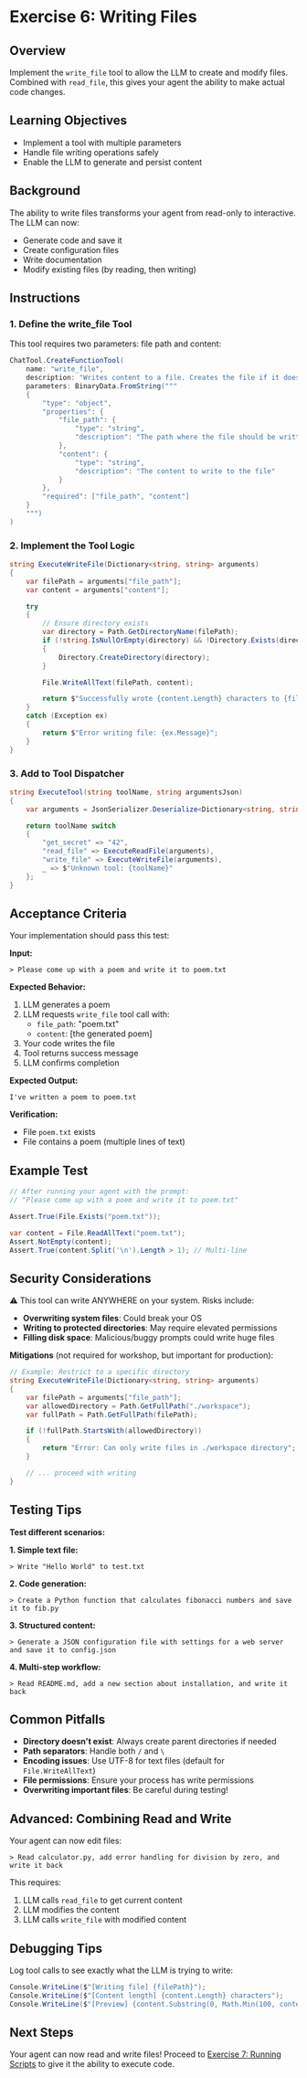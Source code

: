 # Exercise 6: Writing Files

## Overview

Implement the `write_file` tool to allow the LLM to create and modify files. Combined with `read_file`, this gives your agent the ability to make actual code changes.

## Learning Objectives

- Implement a tool with multiple parameters
- Handle file writing operations safely
- Enable the LLM to generate and persist content

## Background

The ability to write files transforms your agent from read-only to interactive. The LLM can now:

- Generate code and save it
- Create configuration files
- Write documentation
- Modify existing files (by reading, then writing)

## Instructions

### 1. Define the write_file Tool

This tool requires two parameters: file path and content:

```csharp
ChatTool.CreateFunctionTool(
    name: "write_file",
    description: "Writes content to a file. Creates the file if it doesn't exist, overwrites if it does.",
    parameters: BinaryData.FromString("""
    {
        "type": "object",
        "properties": {
            "file_path": {
                "type": "string",
                "description": "The path where the file should be written"
            },
            "content": {
                "type": "string",
                "description": "The content to write to the file"
            }
        },
        "required": ["file_path", "content"]
    }
    """)
)
```

### 2. Implement the Tool Logic

```csharp
string ExecuteWriteFile(Dictionary<string, string> arguments)
{
    var filePath = arguments["file_path"];
    var content = arguments["content"];

    try
    {
        // Ensure directory exists
        var directory = Path.GetDirectoryName(filePath);
        if (!string.IsNullOrEmpty(directory) && !Directory.Exists(directory))
        {
            Directory.CreateDirectory(directory);
        }

        File.WriteAllText(filePath, content);

        return $"Successfully wrote {content.Length} characters to {filePath}";
    }
    catch (Exception ex)
    {
        return $"Error writing file: {ex.Message}";
    }
}
```

### 3. Add to Tool Dispatcher

```csharp
string ExecuteTool(string toolName, string argumentsJson)
{
    var arguments = JsonSerializer.Deserialize<Dictionary<string, string>>(argumentsJson);

    return toolName switch
    {
        "get_secret" => "42",
        "read_file" => ExecuteReadFile(arguments),
        "write_file" => ExecuteWriteFile(arguments),
        _ => $"Unknown tool: {toolName}"
    };
}
```

## Acceptance Criteria

Your implementation should pass this test:

**Input:**
```
> Please come up with a poem and write it to poem.txt
```

**Expected Behavior:**
1. LLM generates a poem
2. LLM requests `write_file` tool call with:
   - `file_path`: "poem.txt"
   - `content`: [the generated poem]
3. Your code writes the file
4. Tool returns success message
5. LLM confirms completion

**Expected Output:**
```
I've written a poem to poem.txt
```

**Verification:**
- File `poem.txt` exists
- File contains a poem (multiple lines of text)

## Example Test

```csharp
// After running your agent with the prompt:
// "Please come up with a poem and write it to poem.txt"

Assert.True(File.Exists("poem.txt"));

var content = File.ReadAllText("poem.txt");
Assert.NotEmpty(content);
Assert.True(content.Split('\n').Length > 1); // Multi-line
```

## Security Considerations

⚠️ This tool can write ANYWHERE on your system. Risks include:

- **Overwriting system files**: Could break your OS
- **Writing to protected directories**: May require elevated permissions
- **Filling disk space**: Malicious/buggy prompts could write huge files

**Mitigations** (not required for workshop, but important for production):

```csharp
// Example: Restrict to a specific directory
string ExecuteWriteFile(Dictionary<string, string> arguments)
{
    var filePath = arguments["file_path"];
    var allowedDirectory = Path.GetFullPath("./workspace");
    var fullPath = Path.GetFullPath(filePath);

    if (!fullPath.StartsWith(allowedDirectory))
    {
        return "Error: Can only write files in ./workspace directory";
    }

    // ... proceed with writing
}
```

## Testing Tips

**Test different scenarios:**

**1. Simple text file:**
```
> Write "Hello World" to test.txt
```

**2. Code generation:**
```
> Create a Python function that calculates fibonacci numbers and save it to fib.py
```

**3. Structured content:**
```
> Generate a JSON configuration file with settings for a web server and save it to config.json
```

**4. Multi-step workflow:**
```
> Read README.md, add a new section about installation, and write it back
```

## Common Pitfalls

- **Directory doesn't exist**: Always create parent directories if needed
- **Path separators**: Handle both `/` and `\`
- **Encoding issues**: Use UTF-8 for text files (default for `File.WriteAllText`)
- **File permissions**: Ensure your process has write permissions
- **Overwriting important files**: Be careful during testing!

## Advanced: Combining Read and Write

Your agent can now edit files:

```
> Read calculator.py, add error handling for division by zero, and write it back
```

This requires:
1. LLM calls `read_file` to get current content
2. LLM modifies the content
3. LLM calls `write_file` with modified content

## Debugging Tips

Log tool calls to see exactly what the LLM is trying to write:

```csharp
Console.WriteLine($"[Writing file] {filePath}");
Console.WriteLine($"[Content length] {content.Length} characters");
Console.WriteLine($"[Preview] {content.Substring(0, Math.Min(100, content.Length))}...");
```

## Next Steps

Your agent can now read and write files! Proceed to [Exercise 7: Running Scripts](./07-running-scripts.md) to give it the ability to execute code.
